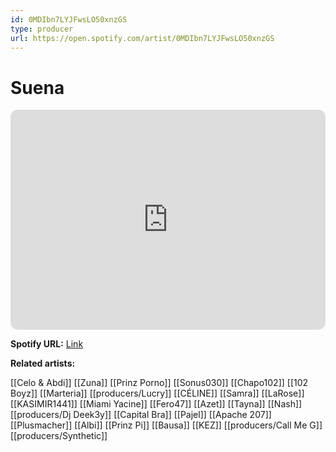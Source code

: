 ```yaml
---
id: 0MDIbn7LYJFwsLO50xnzGS
type: producer
url: https://open.spotify.com/artist/0MDIbn7LYJFwsLO50xnzGS
---
```

# Suena

<iframe style="border-radius:12px" src="https://open.spotify.com/embed/artist/0MDIbn7LYJFwsLO50xnzGS" width="100%" height="352" frameBorder="0" allowfullscreen="" allow="autoplay; clipboard-write; encrypted-media; fullscreen; picture-in-picture" loading="lazy"></iframe>

**Spotify URL:** [Link](https://open.spotify.com/artist/0MDIbn7LYJFwsLO50xnzGS)

**Related artists:**

[[Celo & Abdi]]
[[Zuna]]
[[Prinz Porno]]
[[Sonus030]]
[[Chapo102]]
[[102 Boyz]]
[[Marteria]]
[[producers/Lucry]]
[[CÉLINE]]
[[Samra]]
[[LaRose]]
[[KASIMIR1441]]
[[Miami Yacine]]
[[Fero47]]
[[Azet]]
[[Tayna]]
[[Nash]]
[[producers/Dj Deek3y]]
[[Capital Bra]]
[[Pajel]]
[[Apache 207]]
[[Plusmacher]]
[[Albi]]
[[Prinz Pi]]
[[Bausa]]
[[KEZ]]
[[producers/Call Me G]]
[[producers/Synthetic]]
